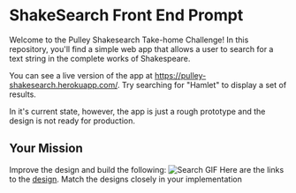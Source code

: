 # ShakeSearch Front End Prompt

Welcome to the Pulley Shakesearch Take-home Challenge! In this repository,
you'll find a simple web app that allows a user to search for a text string in
the complete works of Shakespeare.

You can see a live version of the app at
https://pulley-shakesearch.herokuapp.com/. Try searching for "Hamlet" to display
a set of results.

In it's current state, however, the app is just a rough prototype and the design is not ready for production.

## Your Mission

Improve the design and build the following:
![Search GIF](shakespearetest.gif)
Here are the links to the [design](https://www.figma.com/file/Q0VfmCutWFayWMDtoLEW0Q/InvestorBook-iterations?node-id=0%3A1). Match the designs closely in your implementation